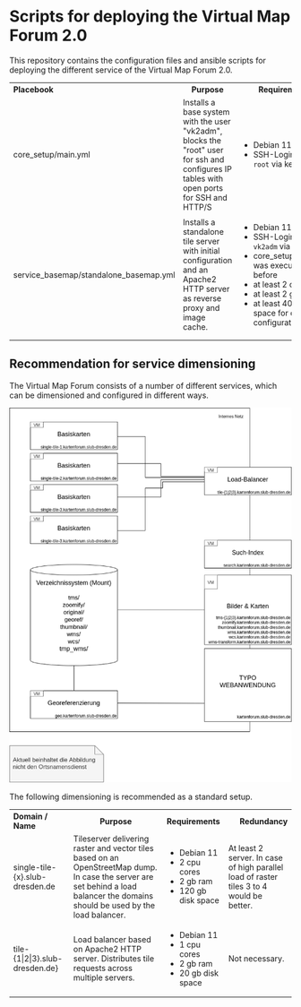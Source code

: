 # Scripts for deploying the Virtual Map Forum 2.0 

This repository contains the configuration files and ansible scripts for deploying the different service of the Virtual Map Forum 2.0. 

<table>
  <tbody>
    <tr>
      <th align="left">Placebook</th>
      <th align="center">Purpose</th>
      <th align="center">Requirements</th>
    </tr>
    <tr>
      <td align="left">core_setup/main.yml</td>
      <td align="left">Installs a base system with the user "vk2adm", blocks the "root" user for ssh and configures IP tables with open ports for SSH and HTTP/S</td>
      <td align="left">
        <ul>
            <li>Debian 11</li>
            <li>SSH-Login for User <code>root</code> via key file</li>
        </ul>
      </td>
    </tr>
    <tr>
        <td align="left">service_basemap/standalone_basemap.yml</td>
        <td align="left">Installs a standalone tile server with initial configuration and an Apache2 HTTP server as reverse proxy and image cache.</td>
        <td align="left">
            <ul>
                <li>Debian 11</li>
                <li>SSH-Login for User <code>vk2adm</code> via key file</li>
                <li>core_setup/main.yml was executed before</li>
                <li>at least 2 cpu cores</li>
                <li>at least 2 gb ram</li>
                <li>at least 40 gb disk space for default configuration</li>
            </ul>
        </td>    
    </tr>
    <tr>
        <td align="left"></td>
        <td align="left"></td>
        <td align="left"></td>    
    </tr>
  </tbody>
</table>

## Recommendation for service dimensioning

The Virtual Map Forum consists of a number of different services, which can be dimensioned and configured in different ways. 

![Architecture of the Virtual Map Forum](./architecture.png "Architecture of the Virtual Map Forum")


The following dimensioning is recommended as a standard setup.

<table>
  <tbody>
    <tr>
      <th align="left">Domain / Name</th>
      <th align="center">Purpose</th>
      <th align="center">Requirements</th>
      <th align="right">Redundancy</th>
    </tr>
    <tr>
      <td align="left">
        single-tile-{x}.slub-dresden.de
      </td>
      <td align="left">Tileserver delivering raster and vector tiles based on an OpenStreetMap dump. In case the server are set behind a load balancer the domains should be used by the load balancer.</td>
      <td align="left">
        <ul>
            <li>Debian 11</li>
            <li>2 cpu cores</li>
            <li>2 gb ram</li>
            <li>120 gb disk space</li>
        </ul>
      </td>
      <td align="left">
        At least 2 server. In case of high parallel load of raster tiles 3 to 4 would be better.
      </td>
    </tr>
    <tr>
        <td align="left">
            tile-{1|2|3}.slub-dresden.de}
        </td>
        <td align="left">
            Load balancer based on Apache2 HTTP server. Distributes tile requests across multiple servers.
        </td>
        <td align="left">
        <ul>
            <li>Debian 11</li>
            <li>1 cpu cores</li>
            <li>2 gb ram</li>
            <li>20 gb disk space</li>
        </ul>
        </td>
        <td align="left">
            Not necessary.
        </td>     
    </tr>
  </tbody>
</table>